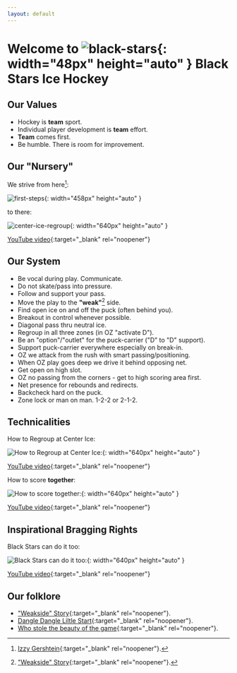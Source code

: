 ```yaml
---
layout: default
---
```

<link rel="stylesheet" href="/style.css">

# Welcome to ![black-stars](https://github.com/user-attachments/assets/a0a1b503-7293-4040-94b2-f1fab3a1d379){: width="48px" height="auto" } Black Stars Ice Hockey 

## Our Values

- Hockey is **team** sport.
- Individual player development is **team** effort.
- **Team** comes first.
- Be humble. There is room for improvement.

## Our "Nursery"

We strive from here[^2]:

![first-steps](https://github.com/user-attachments/assets/e9728cd9-4861-4622-b5aa-d0b053ae36a0){: width="458px" height="auto" }

to there:

![center-ice-regroup](https://github.com/user-attachments/assets/9faa6bf5-35a3-4ba0-a658-482aaf9403d7){: width="640px" height="auto" }

[YouTube video](https://youtu.be/xUTFwUlOSwE){:target="_blank" rel="noopener"}

## Our System

- Be vocal during play. Communicate.
- Do not skate/pass into pressure.
- Follow and support your pass.
- Move the play to the **"weak"**[^1] side.
- Find open ice on and off the puck (often behind you).
- Breakout in control whenever possible.
- Diagonal pass thru neutral ice.
- Regroup in all three zones (in OZ "activate D").
- Be an "option"/"outlet" for the puck-carrier ("D" to "D" support).
- Support puck-carrier everywhere especially on break-in.
- OZ we attack from the rush with smart passing/positioning. 
- When OZ play goes deep we drive it behind opposing net. 
- Get open on high slot.
- OZ no passing from the corners - get to high scoring area first.
- Net presence for rebounds and redirects.
- Backcheck hard on the puck.
- Zone lock or man on man. 1-2-2 or 2-1-2.

## Technicalities

How to Regroup at Center Ice:

![How to Regroup at Center Ice:](https://github.com/user-attachments/assets/b8e1d5f2-ae65-4656-8046-1ecd12b7bbda){: width="640px" height="auto" }

[YouTube video](https://youtu.be/GZMWYcK2a88){:target="_blank" rel="noopener"}

How to score **together**:

![How to score **together**:](https://github.com/user-attachments/assets/86e58883-bbe9-43c7-b874-de3b2f4caddb){: width="640px" height="auto" }

[YouTube video](https://youtu.be/Kxry7RQze2A){:target="_blank" rel="noopener"}

## Inspirational Bragging Rights

Black Stars can do it too:

![Black Stars can do it too:](https://github.com/user-attachments/assets/88bc9a02-6a70-48b7-a2aa-baea7b2e6922){: width="640px" height="auto" }

[YouTube video](https://youtu.be/RfcR5b3mmuM){:target="_blank" rel="noopener"}

## Our folklore

* ["Weakside" Story](https://ice-hockey.github.io/weakside){:target="_blank" rel="noopener"}.
* [Dangle Dangle Liltle Start](https://ice-hockey.github.io/dangle){:target="_blank" rel="noopener"}.
* [Who stole the beauty of the game](https://ice-hockey.github.io/the-game){:target="_blank" rel="noopener"}.

[^1]: ["Weakside" Story](https://theweaksidestory.wordpress.com/2022/01/23/the-weak-side-story/){:target="_blank" rel="noopener"}.

[^2]: [Izzy Gershtein](https://arcadiaknights.com/sports/womens-ice-hockey/roster/izzy-gershtein/6717){:target="_blank" rel="noopener"}.

